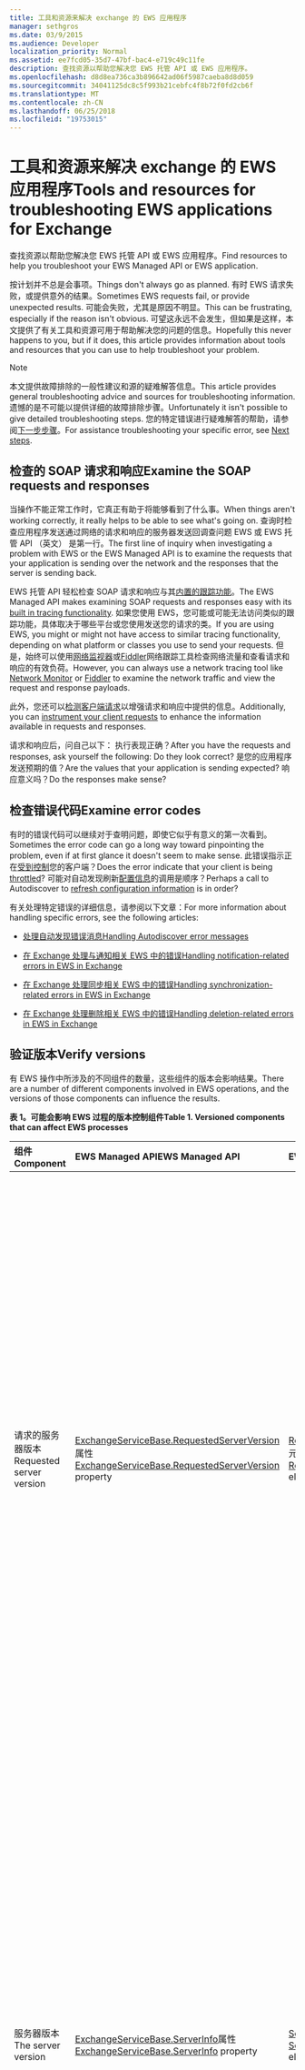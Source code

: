```yaml
---
title: 工具和资源来解决 exchange 的 EWS 应用程序
manager: sethgros
ms.date: 03/9/2015
ms.audience: Developer
localization_priority: Normal
ms.assetid: ee7fcd05-35d7-47bf-bac4-e719c49c11fe
description: 查找资源以帮助您解决您 EWS 托管 API 或 EWS 应用程序。
ms.openlocfilehash: d8d8ea736ca3b896642ad06f5987caeba8d8d059
ms.sourcegitcommit: 34041125dc8c5f993b21cebfc4f8b72f0fd2cb6f
ms.translationtype: MT
ms.contentlocale: zh-CN
ms.lasthandoff: 06/25/2018
ms.locfileid: "19753015"
---
```

# <a name="tools-and-resources-for-troubleshooting-ews-applications-for-exchange"></a><span data-ttu-id="e9827-103">工具和资源来解决 exchange 的 EWS 应用程序</span><span class="sxs-lookup"><span data-stu-id="e9827-103">Tools and resources for troubleshooting EWS applications for Exchange</span></span>

<span data-ttu-id="e9827-104">查找资源以帮助您解决您 EWS 托管 API 或 EWS 应用程序。</span><span class="sxs-lookup"><span data-stu-id="e9827-104">Find resources to help you troubleshoot your EWS Managed API or EWS application.</span></span>
  
<span data-ttu-id="e9827-105">按计划并不总是会事项。</span><span class="sxs-lookup"><span data-stu-id="e9827-105">Things don't always go as planned.</span></span> <span data-ttu-id="e9827-106">有时 EWS 请求失败，或提供意外的结果。</span><span class="sxs-lookup"><span data-stu-id="e9827-106">Sometimes EWS requests fail, or provide unexpected results.</span></span> <span data-ttu-id="e9827-107">可能会失败，尤其是原因不明显。</span><span class="sxs-lookup"><span data-stu-id="e9827-107">This can be frustrating, especially if the reason isn't obvious.</span></span> <span data-ttu-id="e9827-108">可望这永远不会发生，但如果是这样，本文提供了有关工具和资源可用于帮助解决您的问题的信息。</span><span class="sxs-lookup"><span data-stu-id="e9827-108">Hopefully this never happens to you, but if it does, this article provides information about tools and resources that you can use to help troubleshoot your problem.</span></span>
  
> [!NOTE]
> <span data-ttu-id="e9827-109">本文提供故障排除的一般性建议和源的疑难解答信息。</span><span class="sxs-lookup"><span data-stu-id="e9827-109">This article provides general troubleshooting advice and sources for troubleshooting information.</span></span> <span data-ttu-id="e9827-110">遗憾的是不可能以提供详细的故障排除步骤。</span><span class="sxs-lookup"><span data-stu-id="e9827-110">Unfortunately it isn't possible to give detailed troubleshooting steps.</span></span> <span data-ttu-id="e9827-111">您的特定错误进行疑难解答的帮助，请参阅[下一步步骤](#bk_NextSteps)。</span><span class="sxs-lookup"><span data-stu-id="e9827-111">For assistance troubleshooting your specific error, see [Next steps](#bk_NextSteps).</span></span> 
  
## <a name="examine-the-soap-requests-and-responses"></a><span data-ttu-id="e9827-112">检查的 SOAP 请求和响应</span><span class="sxs-lookup"><span data-stu-id="e9827-112">Examine the SOAP requests and responses</span></span>

<span data-ttu-id="e9827-113">当操作不能正常工作时，它真正有助于将能够看到了什么事。</span><span class="sxs-lookup"><span data-stu-id="e9827-113">When things aren't working correctly, it really helps to be able to see what's going on.</span></span> <span data-ttu-id="e9827-114">查询时检查应用程序发送通过网络的请求和响应的服务器发送回调查问题 EWS 或 EWS 托管 API （英文） 是第一行。</span><span class="sxs-lookup"><span data-stu-id="e9827-114">The first line of inquiry when investigating a problem with EWS or the EWS Managed API is to examine the requests that your application is sending over the network and the responses that the server is sending back.</span></span>
  
<span data-ttu-id="e9827-115">EWS 托管 API 轻松检查 SOAP 请求和响应与其[内置的跟踪功能](how-to-trace-requests-responses-to-troubleshoot-ews-managed-api-applications.md)。</span><span class="sxs-lookup"><span data-stu-id="e9827-115">The EWS Managed API makes examining SOAP requests and responses easy with its [built in tracing functionality](how-to-trace-requests-responses-to-troubleshoot-ews-managed-api-applications.md).</span></span> <span data-ttu-id="e9827-116">如果您使用 EWS，您可能或可能无法访问类似的跟踪功能，具体取决于哪些平台或您使用发送您的请求的类。</span><span class="sxs-lookup"><span data-stu-id="e9827-116">If you are using EWS, you might or might not have access to similar tracing functionality, depending on what platform or classes you use to send your requests.</span></span> <span data-ttu-id="e9827-117">但是，始终可以使用[网络监视器](http://www.microsoft.com/en-us/download/details.aspx?id=4865)或[Fiddler](http://www.telerik.com/fiddler)网络跟踪工具检查网络流量和查看请求和响应的有效负荷。</span><span class="sxs-lookup"><span data-stu-id="e9827-117">However, you can always use a network tracing tool like [Network Monitor](http://www.microsoft.com/en-us/download/details.aspx?id=4865) or [Fiddler](http://www.telerik.com/fiddler) to examine the network traffic and view the request and response payloads.</span></span> 
  
<span data-ttu-id="e9827-118">此外，您还可以[检测客户端请求](instrumenting-client-requests-for-ews-and-rest-in-exchange.md)以增强请求和响应中提供的信息。</span><span class="sxs-lookup"><span data-stu-id="e9827-118">Additionally, you can [instrument your client requests](instrumenting-client-requests-for-ews-and-rest-in-exchange.md) to enhance the information available in requests and responses.</span></span> 
  
<span data-ttu-id="e9827-119">请求和响应后，问自己以下： 执行表现正确？</span><span class="sxs-lookup"><span data-stu-id="e9827-119">After you have the requests and responses, ask yourself the following: Do they look correct?</span></span> <span data-ttu-id="e9827-120">是您的应用程序发送预期的值？</span><span class="sxs-lookup"><span data-stu-id="e9827-120">Are the values that your application is sending expected?</span></span> <span data-ttu-id="e9827-121">响应意义吗？</span><span class="sxs-lookup"><span data-stu-id="e9827-121">Do the responses make sense?</span></span>
  
## <a name="examine-error-codes"></a><span data-ttu-id="e9827-122">检查错误代码</span><span class="sxs-lookup"><span data-stu-id="e9827-122">Examine error codes</span></span>

<span data-ttu-id="e9827-123">有时的错误代码可以继续对于查明问题，即使它似乎有意义的第一次看到。</span><span class="sxs-lookup"><span data-stu-id="e9827-123">Sometimes the error code can go a long way toward pinpointing the problem, even if at first glance it doesn't seem to make sense.</span></span> <span data-ttu-id="e9827-124">此错误指示正在[受到控制](ews-throttling-in-exchange.md)您的客户端？</span><span class="sxs-lookup"><span data-stu-id="e9827-124">Does the error indicate that your client is being [throttled](ews-throttling-in-exchange.md)?</span></span> <span data-ttu-id="e9827-125">可能对自动发现刷新[配置信息](how-to-refresh-configuration-information-by-using-autodiscover.md)的调用是顺序？</span><span class="sxs-lookup"><span data-stu-id="e9827-125">Perhaps a call to Autodiscover to [refresh configuration information](how-to-refresh-configuration-information-by-using-autodiscover.md) is in order?</span></span> 
  
<span data-ttu-id="e9827-126">有关处理特定错误的详细信息，请参阅以下文章：</span><span class="sxs-lookup"><span data-stu-id="e9827-126">For more information about handling specific errors, see the following articles:</span></span>
  
- [<span data-ttu-id="e9827-127">处理自动发现错误消息</span><span class="sxs-lookup"><span data-stu-id="e9827-127">Handling Autodiscover error messages</span></span>](handling-autodiscover-error-messages.md)
    
- [<span data-ttu-id="e9827-128">在 Exchange 处理与通知相关 EWS 中的错误</span><span class="sxs-lookup"><span data-stu-id="e9827-128">Handling notification-related errors in EWS in Exchange</span></span>](handling-notification-related-errors-in-ews-in-exchange.md)
    
- [<span data-ttu-id="e9827-129">在 Exchange 处理同步相关 EWS 中的错误</span><span class="sxs-lookup"><span data-stu-id="e9827-129">Handling synchronization-related errors in EWS in Exchange</span></span>](handling-synchronization-related-errors-in-ews-in-exchange.md)
    
- [<span data-ttu-id="e9827-130">在 Exchange 处理删除相关 EWS 中的错误</span><span class="sxs-lookup"><span data-stu-id="e9827-130">Handling deletion-related errors in EWS in Exchange</span></span>](handling-deletion-related-errors-in-ews-in-exchange.md)
    
## <a name="verify-versions"></a><span data-ttu-id="e9827-131">验证版本</span><span class="sxs-lookup"><span data-stu-id="e9827-131">Verify versions</span></span>

<span data-ttu-id="e9827-132">有 EWS 操作中所涉及的不同组件的数量，这些组件的版本会影响结果。</span><span class="sxs-lookup"><span data-stu-id="e9827-132">There are a number of different components involved in EWS operations, and the versions of those components can influence the results.</span></span>
  
<span data-ttu-id="e9827-133">**表 1。可能会影响 EWS 过程的版本控制组件**</span><span class="sxs-lookup"><span data-stu-id="e9827-133">**Table 1. Versioned components that can affect EWS processes**</span></span>

|<span data-ttu-id="e9827-134">**组件**</span><span class="sxs-lookup"><span data-stu-id="e9827-134">**Component**</span></span>|<span data-ttu-id="e9827-135">**EWS Managed API**</span><span class="sxs-lookup"><span data-stu-id="e9827-135">**EWS Managed API**</span></span>|<span data-ttu-id="e9827-136">**EWS**</span><span class="sxs-lookup"><span data-stu-id="e9827-136">**EWS**</span></span>|<span data-ttu-id="e9827-137">**备注**</span><span class="sxs-lookup"><span data-stu-id="e9827-137">**Notes**</span></span>|
|:-----|:-----|:-----|:-----|
|<span data-ttu-id="e9827-138">请求的服务器版本</span><span class="sxs-lookup"><span data-stu-id="e9827-138">Requested server version</span></span>  <br/> |<span data-ttu-id="e9827-139">[ExchangeServiceBase.RequestedServerVersion](http://msdn.microsoft.com/zh-cn/library/microsoft.exchange.webservices.data.exchangeservicebase.requestedserverversion%28v=exchg.80%29.aspx)属性</span><span class="sxs-lookup"><span data-stu-id="e9827-139">[ExchangeServiceBase.RequestedServerVersion](http://msdn.microsoft.com/zh-cn/library/microsoft.exchange.webservices.data.exchangeservicebase.requestedserverversion%28v=exchg.80%29.aspx) property</span></span>  <br/> |<span data-ttu-id="e9827-140">[RequestServerVersion](http://msdn.microsoft.com/library/af4032d5-42b3-463e-9d0a-8236d78e5b75%28Office.15%29.aspx)元素</span><span class="sxs-lookup"><span data-stu-id="e9827-140">[RequestServerVersion](http://msdn.microsoft.com/library/af4032d5-42b3-463e-9d0a-8236d78e5b75%28Office.15%29.aspx) element</span></span>  <br/> |<span data-ttu-id="e9827-141">此值控制哪个版本的 EWS 架构用于处理 EWS 请求。</span><span class="sxs-lookup"><span data-stu-id="e9827-141">This value controls which version of the EWS schema is used to process the EWS request.</span></span> <span data-ttu-id="e9827-142">请确保，此处指定的架构版本有意义请求所发送。</span><span class="sxs-lookup"><span data-stu-id="e9827-142">Make sure that the schema version specified here makes sense for the request you are sending.</span></span> <span data-ttu-id="e9827-143">某些属性和操作不可用在早期版本的架构。</span><span class="sxs-lookup"><span data-stu-id="e9827-143">Some properties and operations are not available in earlier versions of the schema.</span></span>  <br/> |
|<span data-ttu-id="e9827-144">服务器版本</span><span class="sxs-lookup"><span data-stu-id="e9827-144">The server version</span></span>  <br/> |<span data-ttu-id="e9827-145">[ExchangeServiceBase.ServerInfo](http://msdn.microsoft.com/zh-cn/library/microsoft.exchange.webservices.data.exchangeservicebase.serverinfo%28v=exchg.80%29.aspx)属性</span><span class="sxs-lookup"><span data-stu-id="e9827-145">[ExchangeServiceBase.ServerInfo](http://msdn.microsoft.com/zh-cn/library/microsoft.exchange.webservices.data.exchangeservicebase.serverinfo%28v=exchg.80%29.aspx) property</span></span>  <br/> |<span data-ttu-id="e9827-146">[ServerVersionInfo](http://msdn.microsoft.com/library/c04a6872-ca27-432b-aac2-36b023d0afc6%28Office.15%29.aspx)元素</span><span class="sxs-lookup"><span data-stu-id="e9827-146">[ServerVersionInfo](http://msdn.microsoft.com/library/c04a6872-ca27-432b-aac2-36b023d0afc6%28Office.15%29.aspx) element</span></span>  <br/> |<span data-ttu-id="e9827-147">此值由服务器 EWS 响应中返回，并指示处理响应的服务器版本。</span><span class="sxs-lookup"><span data-stu-id="e9827-147">This value is returned by the server in EWS responses, and indicates the version of the server that processed the response.</span></span> <span data-ttu-id="e9827-148">确保此值是您的预期。</span><span class="sxs-lookup"><span data-stu-id="e9827-148">Make sure this value is what you expect.</span></span> <span data-ttu-id="e9827-149">如果可能，请确保 Exchange 服务器正在运行的主要版本 Exchange 的最新的更新。</span><span class="sxs-lookup"><span data-stu-id="e9827-149">If possible, make sure that the Exchange server is running the most recent update for your major version of Exchange.</span></span>  <br/> |
|<span data-ttu-id="e9827-150">EWS 托管 API 版本</span><span class="sxs-lookup"><span data-stu-id="e9827-150">The EWS Managed API version</span></span>  <br/> |<span data-ttu-id="e9827-151">Microsoft.Exchange.WebServices.dll 文件的产品版本属性。</span><span class="sxs-lookup"><span data-stu-id="e9827-151">The Product version property of the Microsoft.Exchange.WebServices.dll file.</span></span>  <br/> |<span data-ttu-id="e9827-152">不适用</span><span class="sxs-lookup"><span data-stu-id="e9827-152">Not applicable</span></span>  <br/> |<span data-ttu-id="e9827-153">如果您正在使用 EWS 托管 API，请确保您使用的[最新版本](http://aka.ms/ews-managed-api-readme)。</span><span class="sxs-lookup"><span data-stu-id="e9827-153">If you're using the EWS Managed API, make sure that you are using [the most recent version](http://aka.ms/ews-managed-api-readme).</span></span>  <br/> |
   
## <a name="verify-access"></a><span data-ttu-id="e9827-154">验证访问权限</span><span class="sxs-lookup"><span data-stu-id="e9827-154">Verify access</span></span>

<span data-ttu-id="e9827-155">EWS 被启用的默认情况下，但[可以更改默认值](how-to-control-access-to-ews-in-exchange.md)。</span><span class="sxs-lookup"><span data-stu-id="e9827-155">EWS is enabled by default, but [defaults can be changed](how-to-control-access-to-ews-in-exchange.md).</span></span> <span data-ttu-id="e9827-156">使用[Get-organizationconfig](http://technet.microsoft.com/zh-cn/library/bb124754.aspx) cmdlet，以确保 EWS 已启用的服务器上，并使用[Get-casmailbox](http://technet.microsoft.com/zh-cn/library/aa997571.aspx) cmdlet 以确保 EWS 已启用的用户的邮箱。</span><span class="sxs-lookup"><span data-stu-id="e9827-156">Use the [Get-OrganizationConfig](http://technet.microsoft.com/zh-cn/library/bb124754.aspx) cmdlet to make sure that EWS is enabled on the server, and the [Get-CASMailbox](http://technet.microsoft.com/zh-cn/library/aa997571.aspx) cmdlet to make sure that EWS is enabled for the user's mailbox.</span></span> <span data-ttu-id="e9827-157">此外可以检查这两个 cmdlet 响应的 EWS 允许或阻止列表中，并确保您的应用程序不阻止使用 EWS。</span><span class="sxs-lookup"><span data-stu-id="e9827-157">Also check both cmdlet responses for an EWS allow or block list, and make sure that your application isn't blocked from using EWS.</span></span> 
  
<span data-ttu-id="e9827-158">您还应验证尚未修改 EWS 虚拟目录上的[默认身份验证设置](http://technet.microsoft.com/zh-cn/library/gg247612%28v=exchg.150%29.aspx)。</span><span class="sxs-lookup"><span data-stu-id="e9827-158">You should also verify that the [default authentication settings](http://technet.microsoft.com/zh-cn/library/gg247612%28v=exchg.150%29.aspx) on the EWS virtual directory have not been modified.</span></span> 
  
## <a name="try-another-ews-client"></a><span data-ttu-id="e9827-159">尝试另一个 EWS 客户端</span><span class="sxs-lookup"><span data-stu-id="e9827-159">Try another EWS client</span></span>

<span data-ttu-id="e9827-160">有时非常有用尝试从另一个客户端相同的请求和比较结果。</span><span class="sxs-lookup"><span data-stu-id="e9827-160">Sometimes it is helpful to try the same request from another client and compare results.</span></span> <span data-ttu-id="e9827-161">如果另一个客户端获取不同的结果，什么是不同？</span><span class="sxs-lookup"><span data-stu-id="e9827-161">If another client gets different results, what is different?</span></span> <span data-ttu-id="e9827-162">找出请求成功和失败的请求之间的不同，可以帮助解释特定请求失败的原因。</span><span class="sxs-lookup"><span data-stu-id="e9827-162">Figuring out what is different between a successful request and a failed request can help explain why a particular request is failing.</span></span>
  
<span data-ttu-id="e9827-163">当然，您可以编写测试与另一个客户端，而您没有为 ！</span><span class="sxs-lookup"><span data-stu-id="e9827-163">While you can certainly write another client to test with, you don't have to!</span></span> <span data-ttu-id="e9827-164">[EWSEditor](http://ewseditor.codeplex.com/)是使用 EWS 托管 API 和 EWS 示例客户端。</span><span class="sxs-lookup"><span data-stu-id="e9827-164">[EWSEditor](http://ewseditor.codeplex.com/) is a sample client that uses the EWS Managed API and EWS.</span></span> <span data-ttu-id="e9827-165">您可以下载客户端 （包括源代码），并使用它来尝试相同应用程序中失败的请求。</span><span class="sxs-lookup"><span data-stu-id="e9827-165">You can download the client (including the source code) and use it to try the same requests that are failing in your application.</span></span> 
  
## <a name="examine-iis-logs"></a><span data-ttu-id="e9827-166">检查 IIS 日志</span><span class="sxs-lookup"><span data-stu-id="e9827-166">Examine IIS logs</span></span>

<span data-ttu-id="e9827-167">如果您有权访问 Exchange server，提供在客户端访问服务器上的 Internet 信息服务 (IIS) 日志记录功能可以提供有关失败的详细信息。</span><span class="sxs-lookup"><span data-stu-id="e9827-167">If you have access to the Exchange server, the logging functionality provided by Internet Information Services (IIS) on the Client Access servers can provide more information about failures.</span></span> <span data-ttu-id="e9827-168">但是，请记住，IIS 日志将只能非常有用，如果您收到 HTTP 错误。</span><span class="sxs-lookup"><span data-stu-id="e9827-168">However, keep in mind that IIS logs will only be helpful if you are receiving an HTTP error.</span></span>
  
<span data-ttu-id="e9827-169">IIS 提供两种不同的日志记录方法： [IIS 日志记录](http://www.iis.net/learn/manage/provisioning-and-managing-iis/configure-logging-in-iis)和[跟踪失败的请求](http://www.iis.net/learn/troubleshoot/using-failed-request-tracing/troubleshooting-failed-requests-using-tracing-in-iis)。</span><span class="sxs-lookup"><span data-stu-id="e9827-169">IIS provides two different logging methods: [IIS logging](http://www.iis.net/learn/manage/provisioning-and-managing-iis/configure-logging-in-iis) and [failed requests tracing](http://www.iis.net/learn/troubleshoot/using-failed-request-tracing/troubleshooting-failed-requests-using-tracing-in-iis).</span></span> <span data-ttu-id="e9827-170">若要使用 IIS 日志，您可以使用[Log Parser Studio](http://blogs.technet.com/b/exchange/archive/2012/03/07/introducing-log-parser-studio.aspx)，其中包括内置 EWS 查询数。</span><span class="sxs-lookup"><span data-stu-id="e9827-170">To work with IIS logs, you can use [Log Parser Studio](http://blogs.technet.com/b/exchange/archive/2012/03/07/introducing-log-parser-studio.aspx), which includes a number of built-in EWS queries.</span></span>
  
## <a name="next-steps"></a><span data-ttu-id="e9827-171">后续步骤</span><span class="sxs-lookup"><span data-stu-id="e9827-171">Next steps</span></span>
<span data-ttu-id="e9827-172"><a name="bk_NextSteps"> </a></span><span class="sxs-lookup"><span data-stu-id="e9827-172"></span></span>

<span data-ttu-id="e9827-173">现在，您已了解工具和资源可用于解决，您可能需要了解这些工具提供的信息的帮助。</span><span class="sxs-lookup"><span data-stu-id="e9827-173">Now that you've learned about the tools and resources that you can use to troubleshoot, you might need help understanding the information provided by those tools.</span></span> <span data-ttu-id="e9827-174">以下是一些用于获取帮助选项：</span><span class="sxs-lookup"><span data-stu-id="e9827-174">The following are some options for getting help:</span></span>
  
- <span data-ttu-id="e9827-175">[MSDN 上的 Exchange Server 开发论坛](http://social.msdn.microsoft.com/Forums/en-US/home?category=exchangeserver)— 提出 MSDN Exchange Server 开发社区的问题。</span><span class="sxs-lookup"><span data-stu-id="e9827-175">[Exchange Server Development forum on MSDN](http://social.msdn.microsoft.com/Forums/en-US/home?category=exchangeserver) — Ask a question of the MSDN Exchange Server development community.</span></span> 
    
- <span data-ttu-id="e9827-176">[StackOverflow](http://stackoverflow.com/tags/ews) — 提出 StackOverflow 社区的问题。</span><span class="sxs-lookup"><span data-stu-id="e9827-176">[StackOverflow](http://stackoverflow.com/tags/ews) — Ask a question of the StackOverflow community.</span></span> <span data-ttu-id="e9827-177">请务必标记"ews"与您的帖子。</span><span class="sxs-lookup"><span data-stu-id="e9827-177">Be sure to tag your post with "ews".</span></span> 
    
- <span data-ttu-id="e9827-178">[Microsoft 支持](http://support.microsoft.com/ph/730/en-us)— 与 Microsoft 支持专业人员联系以寻求帮助。</span><span class="sxs-lookup"><span data-stu-id="e9827-178">[Microsoft Support](http://support.microsoft.com/ph/730/en-us) — Contact a Microsoft support professional for assistance.</span></span> 
    
## <a name="see-also"></a><span data-ttu-id="e9827-179">另请参阅</span><span class="sxs-lookup"><span data-stu-id="e9827-179">See also</span></span>


<span data-ttu-id="e9827-180">请参阅以下文章：</span><span class="sxs-lookup"><span data-stu-id="e9827-180">See the following articles:</span></span>
  
- [<span data-ttu-id="e9827-181">开发 Exchange Web 服务客户端</span><span class="sxs-lookup"><span data-stu-id="e9827-181">Develop web service clients for Exchange</span></span>](develop-web-service-clients-for-exchange.md)
    
- [<span data-ttu-id="e9827-182">跟踪请求和响应解决 EWS 托管 API 应用程序</span><span class="sxs-lookup"><span data-stu-id="e9827-182">Trace requests and responses to troubleshoot EWS Managed API applications</span></span>](how-to-trace-requests-responses-to-troubleshoot-ews-managed-api-applications.md)
    
- [<span data-ttu-id="e9827-183">在 Exchange 检测 EWS 和 REST 的客户端请求</span><span class="sxs-lookup"><span data-stu-id="e9827-183">Instrumenting client requests for EWS and REST in Exchange</span></span>](instrumenting-client-requests-for-ews-and-rest-in-exchange.md)
    
- [<span data-ttu-id="e9827-184">限制在 Exchange 中的 EWS</span><span class="sxs-lookup"><span data-stu-id="e9827-184">EWS throttling in Exchange</span></span>](ews-throttling-in-exchange.md)
    
- [<span data-ttu-id="e9827-185">使用自动发现刷新配置信息</span><span class="sxs-lookup"><span data-stu-id="e9827-185">Refresh configuration information by using Autodiscover</span></span>](how-to-refresh-configuration-information-by-using-autodiscover.md)
    
- [<span data-ttu-id="e9827-186">处理自动发现错误消息</span><span class="sxs-lookup"><span data-stu-id="e9827-186">Handling Autodiscover error messages</span></span>](handling-autodiscover-error-messages.md)
    
- [<span data-ttu-id="e9827-187">在 Exchange 处理与通知相关 EWS 中的错误</span><span class="sxs-lookup"><span data-stu-id="e9827-187">Handling notification-related errors in EWS in Exchange</span></span>](handling-notification-related-errors-in-ews-in-exchange.md)
    
- [<span data-ttu-id="e9827-188">在 Exchange 处理同步相关 EWS 中的错误</span><span class="sxs-lookup"><span data-stu-id="e9827-188">Handling synchronization-related errors in EWS in Exchange</span></span>](handling-synchronization-related-errors-in-ews-in-exchange.md)
    
- [<span data-ttu-id="e9827-189">在 Exchange 处理删除相关 EWS 中的错误</span><span class="sxs-lookup"><span data-stu-id="e9827-189">Handling deletion-related errors in EWS in Exchange</span></span>](handling-deletion-related-errors-in-ews-in-exchange.md)
    
- [<span data-ttu-id="e9827-190">在 IIS 中配置日志记录</span><span class="sxs-lookup"><span data-stu-id="e9827-190">Configuring Logging in IIS</span></span>](http://www.iis.net/learn/manage/provisioning-and-managing-iis/configure-logging-in-iis)
    
- [<span data-ttu-id="e9827-191">疑难解答失败的请求在 IIS 7 中使用跟踪</span><span class="sxs-lookup"><span data-stu-id="e9827-191">Troubleshooting Failed Requests Using Tracing in IIS 7</span></span>](http://www.iis.net/learn/troubleshoot/using-failed-request-tracing/troubleshooting-failed-requests-using-tracing-in-iis)
    
- [<span data-ttu-id="e9827-192">Log Parser Studio 简介：</span><span class="sxs-lookup"><span data-stu-id="e9827-192">Introducing: Log Parser Studio</span></span>](http://blogs.technet.com/b/exchange/archive/2012/03/07/introducing-log-parser-studio.aspx)
    
- [<span data-ttu-id="e9827-193">Exchange 虚拟目录的默认设置</span><span class="sxs-lookup"><span data-stu-id="e9827-193">Default Settings for Exchange Virtual Directories</span></span>](http://technet.microsoft.com/zh-cn/library/gg247612%28v=exchg.150%29.aspx)
    
<span data-ttu-id="e9827-194">下载以下组件：</span><span class="sxs-lookup"><span data-stu-id="e9827-194">Download the following:</span></span>
  
- [<span data-ttu-id="e9827-195">Microsoft 网络监视器 3.4</span><span class="sxs-lookup"><span data-stu-id="e9827-195">Microsoft Network Monitor 3.4</span></span>](http://www.microsoft.com/en-us/download/details.aspx?id=4865)
    
- [<span data-ttu-id="e9827-196">Fiddler</span><span class="sxs-lookup"><span data-stu-id="e9827-196">Fiddler</span></span>](http://www.telerik.com/fiddler)
    
- [<span data-ttu-id="e9827-197">EWSEditor</span><span class="sxs-lookup"><span data-stu-id="e9827-197">EWSEditor</span></span>](http://ewseditor.codeplex.com/)
    
- [<span data-ttu-id="e9827-198">Exchange Web Services 托管的 API</span><span class="sxs-lookup"><span data-stu-id="e9827-198">Exchange Web Services Managed API</span></span>](http://go.microsoft.com/fwlink/?LinkID=255472)
    

